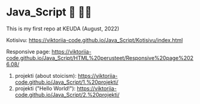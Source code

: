 # Java_Script :wave: :woman_technologist:

This is my first repo at KEUDA (August, 2022)

Kotisivu: https://viktoriia-code.github.io/Java_Script/Kotisivu/index.html

Responsive page: https://viktoriia-code.github.io/Java_Script/HTML%20perusteet/Responsive%20page%2026.08/

1. projekti (about stoicism): https://viktoriia-code.github.io/Java_Script/1.%20projekti/
2. projekti ("Hello World!"): https://viktoriia-code.github.io/Java_Script/2.%20projekti/
